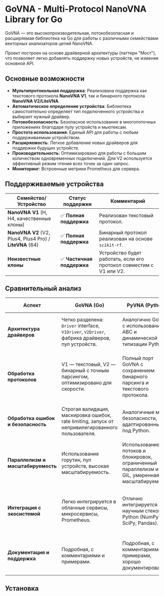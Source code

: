 # GoVNA - Multi-Protocol NanoVNA Library for Go

GoVNA — это высокопроизводительная, потокобезопасная и расширяемая библиотека на Go для работы с различными семействами векторных анализаторов цепей NanoVNA.

Проект построен на основе драйверной архитектуры (паттерн "Мост"), что позволяет легко добавлять поддержку новых устройств, не изменяя основной API.

## Основные возможности

-   **Мультипротокольная поддержка**: Реализована поддержка как текстового протокола **NanoVNA V1**, так и бинарного протокола **NanoVNA V2/LiteVNA**.
-   **Автоматическое определение устройства**: Библиотека самостоятельно определяет тип подключенного устройства и выбирает нужный драйвер.
-   **Потокобезопасность**: Безопасное использование в многопоточных приложениях благодаря пулу устройств и мьютексам.
-   **Простота использования**: Единый API для работы с любым поддерживаемым устройством.
-   **Расширяемость**: Легкое добавление новых драйверов для поддержки будущих устройств.
-   **Производительность**: Оптимизировано для работы с большим количеством одновременных подключений. Для V2 используется эффективный режим чтения всех точек за один запрос.
-   **Мониторинг**: Встроенные метрики Prometheus для сервера.

## Поддерживаемые устройства

| Семейство/Устройство                                     | Статус поддержки           | Комментарий                                                         |
|----------------------------------------------------------|----------------------------|---------------------------------------------------------------------|
| **NanoVNA V1** (H, H4, качественные клоны)               | ✅ **Полная поддержка**    | Реализован текстовый протокол.                                      |
| **NanoVNA V2** (V2, Plus4, Plus4 Pro) / **LiteVNA** (64) | ✅ **Полная поддержка**    | Бинарный протокол реализован на основе `scikit-rf`.                 |
| **Неизвестные клоны**                                    | ✅ **Частичная поддержка** | Устройство будет работать, если его протокол совместим с V1 или V2. |

## Сравнительный анализ

| Аспект                              | GoVNA (Go)                                                                                        | PyVNA (Python)                                                                                      | pynanovna (Python)                                                                           |
|-------------------------------------|---------------------------------------------------------------------------------------------------|-----------------------------------------------------------------------------------------------------|----------------------------------------------------------------------------------------------|
| **Архитектура драйверов**           | Четко разделена: `Driver` interface, `V1Driver`, `V2Driver`, фабрика драйверов, пул устройств.    | Аналогично GoVNA, с использованием ABC и динамической типизации Python.                             | Меньше модульности, драйверы не всегда четко отделены, часто монолитный код.                 |
| **Обработка протоколов**            | V1 — текстовый, V2 — бинарный с точным парсингом, оптимизировано для скорости.                    | Полный порт GoVNA с сохранением бинарного парсинга и текстового протокола.                          | В основном текстовый протокол, бинарный парсинг реализован частично, с меньшей оптимизацией. |
| **Обработка ошибок и безопасность** | Строгая валидация, маскировка ошибок, rate limiting, запуск от непривилегированного пользователя. | Аналогичные меры безопасности, адаптированные под Python.                                           | Без явной защиты от DoS, ошибок и валидации, ориентирован на локальное использование.        |
| **Параллелизм и масштабируемость**  | Использование горутин, пул устройств, высокая масштабируемость.                                   | Использование потоков и блокировок, ограниченный параллелизм из-за GIL, умеренная масштабируемость. | Ограниченная масштабируемость, не оптимизирован для многопоточной работы.                    |
| **Интеграция с экосистемой**        | Легко интегрируется в облачные сервисы, микросервисы, Prometheus.                                 | Отлично интегрируется с научным стеком Python (NumPy, SciPy, Pandas).                               | Широкая поддержка визуализации, калибровки, но менее ориентирована на серверные сценарии.    |
| **Документация и поддержка**        | Подробная, с комментариями и примерами.                                                           | Подробная, с комментариями и примерами, хорошо документирована.                                     | Хорошая документация, много примеров, но менее формализованная архитектура.                  |

## Установка
